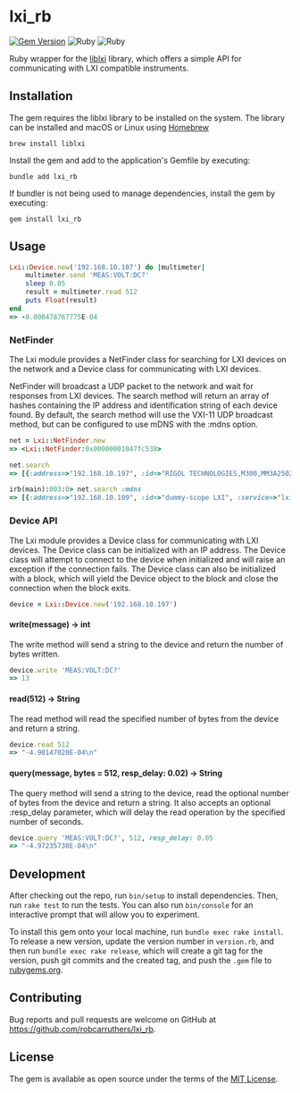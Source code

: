 # lxi_rb

[![Gem Version](https://img.shields.io/gem/v/lxi_rb?color=green)](https://badge.fury.io/rb/lxi_rb) ![Ruby](https://img.shields.io/static/v1?message=Ruby&color=red&logo=Ruby&logoColor=FFFFFF&label=v3.2.2+yjit) ![Ruby](https://img.shields.io/gitlab/license/robcarruthers/rfbeam?color=orange)

Ruby wrapper for the [liblxi](https://github.com/lxi-tools/liblxi) library, which offers a simple API for communicating with LXI compatible instruments.

## Installation

The gem requires the liblxi library to be installed on the system. The library can be installed and macOS or Linux using [Homebrew](https://brew.sh/)

```shell
brew install liblxi
```

Install the gem and add to the application's Gemfile by executing:

```shell
bundle add lxi_rb
```

If bundler is not being used to manage dependencies, install the gem by executing:

```shell
gem install lxi_rb
```

## Usage

```ruby
Lxi::Device.new('192.168.10.107') do |multimeter|
    multimeter.send 'MEAS:VOLT:DC?'
    sleep 0.05
    result = multimeter.read 512
    puts Float(result)
end
=> -0.000478767775E-04
```

### NetFinder

The Lxi module provides a NetFinder class for searching for LXI devices on the network and a Device class for communicating with LXI devices.

NetFinder will broadcast a UDP packet to the network and wait for responses from LXI devices. The search method will return an array of hashes containing the IP address and identification string of each device found. By default, the search method will use the VXI-11 UDP broadcast method, but can be configured to use mDNS with the :mdns option.

```ruby
net = Lxi::NetFinder.new
=> <Lxi::NetFinder:0x00000001047fc538>

net.search
=> [{:address=>"192.168.10.197", :id=>"RIGOL TECHNOLOGIES,M300,MM3A250200001,04.02.00.08.00"}]

irb(main):003:0> net.search :mdns
=> [{:address=>"192.168.10.109", :id=>"dummy-scope LXI", :service=>"lxi", :port=>12345}]
```

### Device API

The Lxi module provides a Device class for communicating with LXI devices. The Device class can be initialized with an IP address. The Device class will attempt to connect to the device when initialized and will raise an exception if the connection fails. The Device class can also be initialized with a block, which will yield the Device object to the block and close the connection when the block exits.

```ruby
device = Lxi::Device.new('192.168.10.197')
```

#### write(message) -> int

The write method will send a string to the device and return the number of bytes written.

```ruby
device.write 'MEAS:VOLT:DC?'
=> 13
```

#### read(512) -> String

The read method will read the specified number of bytes from the device and return a string.

```ruby
device.read 512
=> "-4.90147020E-04\n"
```

#### query(message, bytes = 512, resp_delay: 0.02) -> String

The query method will send a string to the device, read the optional number of bytes from the device and return a string. It also accepts an optional :resp_delay parameter, which will delay the read operation by the specified number of seconds.

```ruby
device.query 'MEAS:VOLT:DC?', 512, resp_delay: 0.05
=> "-4.97235730E-04\n"
```

## Development

After checking out the repo, run `bin/setup` to install dependencies. Then, run `rake test` to run the tests. You can also run `bin/console` for an interactive prompt that will allow you to experiment.

To install this gem onto your local machine, run `bundle exec rake install`. To release a new version, update the version number in `version.rb`, and then run `bundle exec rake release`, which will create a git tag for the version, push git commits and the created tag, and push the `.gem` file to [rubygems.org](https://rubygems.org).

## Contributing

Bug reports and pull requests are welcome on GitHub at <https://github.com/robcarruthers/lxi_rb>.

## License

The gem is available as open source under the terms of the [MIT License](https://opensource.org/licenses/MIT).
